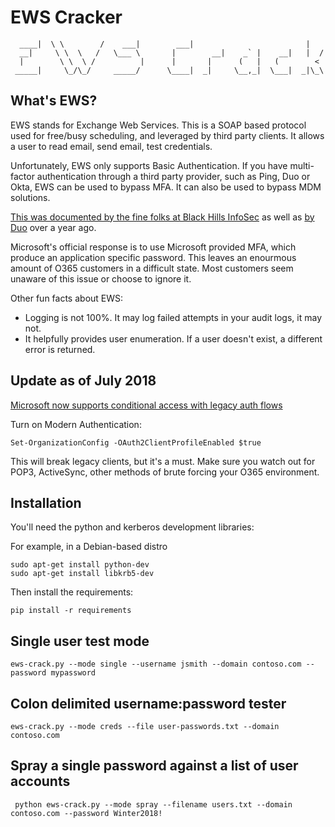 # EWS Cracker
      ____|  \ \        /    ___|        ___|                         |    
      __|     \ \  \   /   \___ \       |        __|    _` |    __|   |  / 
      |        \ \  \ /          |      |       |      (   |   (        <  
     _____|     \_/\_/     _____/      \____|  _|     \__,_|  \___|  _|\_\ 
                                                                       
## What's EWS?

EWS stands for Exchange Web Services.  This is a SOAP based protocol used for free/busy scheduling, and leveraged by third party clients.  It allows a user to read email, send email, test credentials.

Unfortunately, EWS only supports Basic Authentication.  If you have multi-factor authentication through a third party provider, such as Ping, Duo or Okta, EWS can be used to bypass MFA. It can also be used to bypass MDM solutions.

[This was documented by the fine folks at Black Hills InfoSec](https://www.blackhillsinfosec.com/bypassing-two-factor-authentication-on-owa-portals/) as well as [by Duo](https://duo.com/blog/on-vulnerabilities-disclosed-in-microsoft-exchange-web-services) over a year ago.  

Microsoft's official response is to use Microsoft provided MFA, which produce an application specific password. This leaves an enourmous amount of O365 customers in a difficult state.  Most customers seem unaware of this issue or choose to ignore it.

Other fun facts about EWS:

* Logging is not 100%. It may log failed attempts in your audit logs, it may not.
* It helpfully provides user enumeration.  If a user doesn't exist, a different error is returned.

## Update as of July 2018

[Microsoft now supports conditional access with legacy auth flows](https://docs.microsoft.com/en-us/azure/active-directory/active-directory-conditional-access-conditions#legacy-authentication)

Turn on Modern Authentication:
```
Set-OrganizationConfig -OAuth2ClientProfileEnabled $true
```

This will break legacy clients, but it's a must.  Make sure you watch out for POP3, ActiveSync, other methods of brute forcing your O365 environment.

## Installation

You'll need the python and kerberos development libraries:

For example, in a Debian-based distro
```
sudo apt-get install python-dev
sudo apt-get install libkrb5-dev
```

Then install the requirements:

```
pip install -r requirements
```

## Single user test mode

`ews-crack.py --mode single --username jsmith --domain contoso.com --password mypassword`

## Colon delimited username:password tester

`ews-crack.py --mode creds --file user-passwords.txt --domain contoso.com`

## Spray a single password against a list of user accounts

` python ews-crack.py --mode spray --filename users.txt --domain contoso.com --password Winter2018!`
